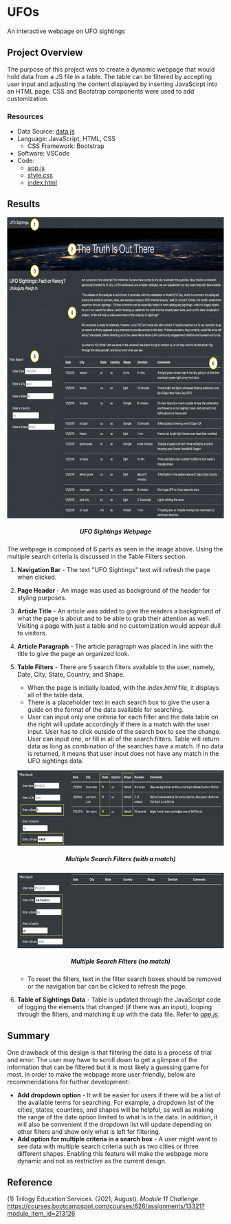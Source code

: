 # UFOs
An interactive webpage on UFO sightings

## Project Overview
The purpose of this project was to create a dynamic webpage that would hold data from a JS file in a table. The table can be filtered by accepting user input and adjusting the content displayed by inserting JavaScirpt into an HTML page. CSS and Bootstrap components were used to add customization. 

### Resources
   - Data Source: [data.js](https://github.com/samanthajpv/UFOs/blob/8ddc91532e3341772eaf7e1dbd718e89c19b4b27/static/js/data.js)
   - Language: JavaScript, HTML, CSS
        - CSS Framework: Bootstrap
   - Software: VSCode
   - Code:
        - [app.js](https://github.com/samanthajpv/UFOs/blob/8ddc91532e3341772eaf7e1dbd718e89c19b4b27/static/js/app.js)
        - [style.css](https://github.com/samanthajpv/UFOs/blob/8ddc91532e3341772eaf7e1dbd718e89c19b4b27/static/css/style.css)
        - [index.html](https://github.com/samanthajpv/UFOs/blob/8ddc91532e3341772eaf7e1dbd718e89c19b4b27/index.html)

## Results
<p align="middle">
    <img src="https://github.com/samanthajpv/UFOs/blob/7e0129c23c57ffc3d0421a6d560b434ac91cd8d6/resources/webpage.png" width="700" height="700"/>
    <h5 align="center">UFO Sightings Webpage</h5>
</p>
The webpage is composed of 6 parts as seen in the image above. Using the multiple search criteria is discussed in the Table Filters section.

1. **Navigation Bar** - The text "UFO Sightings" text will refresh the page when clicked.
2. **Page Header** - An image was used as background of the header for styling purposes.
3. **Article Title** - An article was added to give the readers a background of what the page is about and to be able to grab their attention as well. Visiting a page with just a table and no customization would appear dull to visitors.
4. **Article Paragraph** - The article paragraph was placed in line with the title to give the page an organized look.
5. **Table Filters** - There are 5 search filters available to the user, namely, Date, City, State, Country, and Shape.
    - When the page is initially loaded, with the *index.html* file, it displays all of the table data. 
    - There is a placeholder text in each search box to give the user a guide on the format of the data available for searching.
    - User can input only one criteria for each filter and the data table on the right will update accordingly if there is a match with the user input. User has to click outside of the search box to see the change. User can input one, or fill in all of the search filters. Table will return data as long as combination of the searches have a match. If no data is returned, it means that user input does not have any match in the UFO sightings data.
   <p align="middle">
       <img src="https://github.com/samanthajpv/UFOs/blob/7e0129c23c57ffc3d0421a6d560b434ac91cd8d6/resources/search1.png" width="700" height="175"/>
       <h5 align="center">Multiple Search Filters (with a match)</h5>
   </p>
   <p align="middle">
       <img src="https://github.com/samanthajpv/UFOs/blob/7e0129c23c57ffc3d0421a6d560b434ac91cd8d6/resources/search2.png" width="700" height="175"/>
       <h5 align="center">Multiple Search Filters (no match)</h5>
   </p>
   
   - To reset the filters, text in the filter search boxes should be removed or the navigation bar can be clicked to refresh the page.
    
6. **Table of Sightings Data** - Table is updated through the JavaScript code of logging the elements that changed (if there was an input), looping through the filters, and matching it up with the data file. Refer to *[app.js](https://github.com/samanthajpv/UFOs/blob/8ddc91532e3341772eaf7e1dbd718e89c19b4b27/static/js/app.js)*.

## Summary
One drawback of this design is that filtering the data is a process of trial and error. The user may have to scroll down to get a glimpse of the information that can be filtered but it is most likely a guessing game for most. In order to make the webpage more user-friendly, below are recommendations for further development:

   - **Add dropdown option** - It will be easier for users if there will be a list of the available terms for searching. For example, a dropdown list of the cities, states, countires, and shapes will be helpful, as well as making the range of the date option limited to what is in the data. In addition, it will also be convenient if the dropdown list will update depending on other filters and show only what is left for filtering.
   - **Add option for multiple criteria in a search box** - A user might want to see data with multiple search criteria such as two cities or three different shapes. Enabling this feature will make the webpage more dynamic and not as restrictive as the current design.

## Reference
(1) Trilogy Education Services. (2021, August). *Module 11 Challenge*. https://courses.bootcampspot.com/courses/626/assignments/13321?module_item_id=213126
